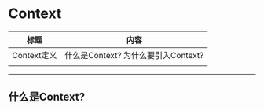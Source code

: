 # Context

| 标题 | 内容 |
| --- | --- |
| Context定义 | 什么是Context? 为什么要引入Context? |
|  | |

------

## 什么是Context?

```javascript

```